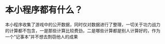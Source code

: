 # 本小程序都有什么？

本小程序收集了游戏中的公开数据，同时仅对数据进行了整理，一切关于功力战力的计算都不包含，一是那些计算比较费劲，二是哪些计算都是别人计算好的，作为一个“记事本”并不想去剽窃他人的成果
